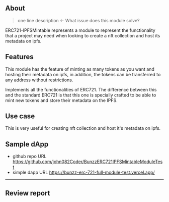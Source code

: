 ## About
> one line description ← What issue does this module solve?

 ERC721-IPFSMintable represents a module to represent the functionality that a project may need when looking to create a nft collection and host its metadata on ipfs.


## Features

This module has the feature of minting as many tokens as you want and hosting their metadata on ipfs, in addition, the tokens can be transferred to any address without restrictions.

Implements all the functionalities of ERC721. The difference between this and the standard ERC721 is that this one is specially crafted to be able to mint new tokens and store their metadata on the IPFS.

## Use case

This is very useful for creating nft collection and host it's metadata on ipfs.

## Sample dApp
- github repo URL
    https://github.com/john082Coder/BunzzERC721IPFSMintableModuleTest
- simple dapp URL
    https://bunzz-erc-721-full-module-test.vercel.app/


---
## Review report
